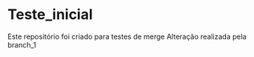 # Teste_inicial

Este repositório foi criado para testes de merge
Alteração realizada pela branch_1
